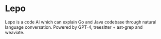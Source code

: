 # Lepo
Lepo is a code AI which can explain Go and Java codebase through natural language conversation. Powered by GPT-4, treesitter + ast-grep and weaviate.
